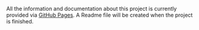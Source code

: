 All the information and documentation about this project is currently provided via [GitHub Pages](https://timbslr.github.io/8-Bit-Breadboard-Computer/). A Readme file will be created when the project is finished.
